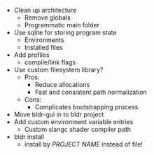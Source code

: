 - Clean up architecture
    - Remove globals
    - Programmatic main folder
- Use sqlite for storing program state
    - Environments
    - Installed files
- Add profiles
    - compile/link flags
- Use custom filesystem library?
    - Pros:
        - Reduce allocations
        - Fast and consistent path normalization
    - Cons:
        - Complicates bootstrapping process
- Move bldr-gui in to bldr project
- Add custom environment variable entries
    - Custom slangc shader compiler path
- bldr install
    - install by *PROJECT NAME* instead of file!
